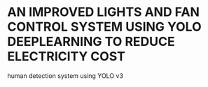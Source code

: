 # AN IMPROVED LIGHTS AND FAN CONTROL SYSTEM USING YOLO DEEPLEARNING TO REDUCE ELECTRICITY COST
human detection system using YOLO v3 
